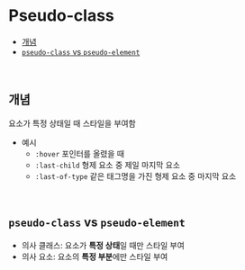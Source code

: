 # Pseudo-class <!-- omit from toc -->

- [개념](#개념)
- [`pseudo-class` vs `pseudo-element`](#pseudo-class-vs-pseudo-element)

<br>

## 개념

요소가 특정 상태일 때 스타일을 부여함

- 예시
  - `:hover` 포인터를 올렸을 때
  - `:last-child` 형제 요소 중 제일 마지막 요소
  - `:last-of-type` 같은 태그명을 가진 형제 요소 중 마지막 요소

<br>

## `pseudo-class` vs `pseudo-element`

- 의사 클래스: 요소가 **특정 상태**일 때만 스타일 부여
- 의사 요소: 요소의 **특정 부분**에만 스타일 부여
